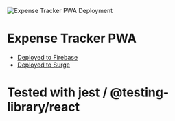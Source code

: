![Expense Tracker PWA Deployment](https://github.com/Translucent504/expensetrackerpwa/workflows/Expense%20Tracker%20PWA%20Deployment/badge.svg)
# Expense Tracker PWA
- [Deployed to Firebase](https://bootcamp-push-e1107.web.app)
- [Deployed to Surge](https://eru-pwa-expensetracker.surge.sh/)


# Tested with jest / @testing-library/react

